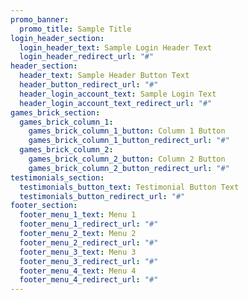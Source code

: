 ```yaml
---
promo_banner:
  promo_title: Sample Title
login_header_section:
  login_header_text: Sample Login Header Text
  login_header_redirect_url: "#"
header_section:
  header_text: Sample Header Button Text
  header_button_redirect_url: "#"
  header_login_account_text: Sample Login Text
  header_login_account_text_redirect_url: "#"
games_brick_section:
  games_brick_column_1:
    games_brick_column_1_button: Column 1 Button
    games_brick_column_1_button_redirect_url: "#"
  games_brick_column_2:
    games_brick_column_2_button: Column 2 Button
    games_brick_column_2_button_redirect_url: "#"
testimonials_section:
  testimonials_button_text: Testimonial Button Text
  testimonials_button_redirect_url: "#"
footer_section:
  footer_menu_1_text: Menu 1
  footer_menu_1_redirect_url: "#"
  footer_menu_2_text: Menu 2
  footer_menu_2_redirect_url: "#"
  footer_menu_3_text: Menu 3
  footer_menu_3_redirect_url: "#"
  footer_menu_4_text: Menu 4
  footer_menu_4_redirect_url: "#"
---
```

